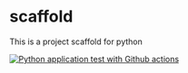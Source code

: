 # scaffold
This is a project scaffold for python

[![Python application test with Github actions](https://github.com/arunpras/scaffold/actions/workflows/main.yml/badge.svg)](https://github.com/arunpras/scaffold/actions/workflows/main.yml)
